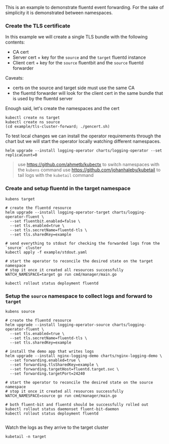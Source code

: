This is an example to demonstrate fluentd event forwarding. 
For the sake of simplicity it is demonstrated between namespaces.

### Create the TLS certificate

In this example we will create a single TLS bundle with the following contents:
- CA cert
- Server cert + key for the `source` and the `target` fluentd instance
- Client cert + key for the `source` fluentbit and the `source` fluentd forwarder

Caveats:
 - certs on the source and target side must use the same CA
 - the fluentd forwarder will look for the client cert in the same bundle that is used by the fluentd server
 
Enough said, let's create the namespaces and the cert
```
kubectl create ns target
kubectl create ns source
(cd example/tls-cluster-forward; ./gencert.sh)
```

To test local changes we can install the operator requirements through the chart but we will start the operator 
locally watching different namespaces.
```
helm upgrade --install logging-operator charts/logging-operator --set replicaCount=0
```

> use https://github.com/ahmetb/kubectx to switch namespaces with the `kubens` command
> use https://github.com/johanhaleby/kubetail to tail logs with the `kubetail` command

### Create and setup fluentd in the target namespace
```
kubens target

# create the fluentd resource
helm upgrade --install logging-operator-target charts/logging-operator-fluent \
  --set fluentbit.enabled=false \
  --set tls.enabled=true \
  --set tls.secretName=fluentd-tls \
  --set tls.sharedKey=example

# send everything to stdout for checking the forwarded logs from the `source` cluster
kubectl apply -f example/stdout.yaml

# start the operator to reconcile the desired state on the target namespace
# stop it once it created all resources successfully
WATCH_NAMESPACE=target go run cmd/manager/main.go

kubectl rollout status deployment fluentd
```

### Setup the `source` namespace to collect logs and forward to `target` 
```
kubens source

# create the fluentd resource
helm upgrade --install logging-operator-source charts/logging-operator-fluent \
  --set tls.enabled=true \
  --set tls.secretName=fluentd-tls \
  --set tls.sharedKey=example

# install the demo app that writes logs
helm upgrade --install nginx-logging-demo charts/nginx-logging-demo \
  --set forwarding.enabled=true \
  --set forwarding.tlsSharedKey=example \
  --set forwarding.targetHost=fluentd.target.svc \
  --set forwarding.targetPort=24240

# start the operator to reconcile the desired state on the source namespace
# stop it once it created all resources successfully
WATCH_NAMESPACE=source go run cmd/manager/main.go

# both fluent-bit and fluentd should be successfully rolled out
kubectl rollout status daemonset fluent-bit-daemon
kubectl rollout status deployment fluentd
 
```


Watch the logs as they arrive to the target cluster
```
kubetail -n target
```